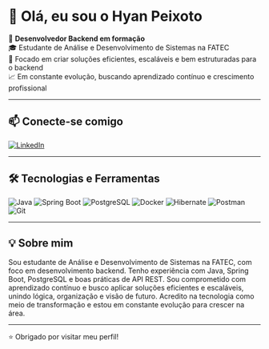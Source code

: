 # 👋 Olá, eu sou o Hyan Peixoto

🎯 **Desenvolvedor Backend em formação**  
🎓 Estudante de Análise e Desenvolvimento de Sistemas na FATEC  
🚀 Focado em criar soluções eficientes, escaláveis e bem estruturadas para o backend  
📈 Em constante evolução, buscando aprendizado contínuo e crescimento profissional

---

## 📫 Conecte-se comigo

[![LinkedIn](https://img.shields.io/badge/LinkedIn-blue?style=for-the-badge&logo=linkedin&logoColor=white)](https://www.linkedin.com/in/hyan-zardo-545b732b5/)  

---

## 🛠️ Tecnologias e Ferramentas

![Java](https://img.shields.io/badge/-Java-007396?style=flat&logo=java&logoColor=white) ![Spring Boot](https://img.shields.io/badge/-Spring%20Boot-6DB33F?style=flat&logo=spring-boot&logoColor=white)  ![PostgreSQL](https://img.shields.io/badge/-PostgreSQL-4169E1?style=flat&logo=postgresql&logoColor=white)  ![Docker](https://img.shields.io/badge/-Docker-2496ED?style=flat&logo=docker&logoColor=white)  ![Hibernate](https://img.shields.io/badge/-Hibernate-59666C?style=flat&logo=hibernate&logoColor=white)  ![Postman](https://img.shields.io/badge/-Postman-FF6C37?style=flat&logo=postman&logoColor=white)  ![Git](https://img.shields.io/badge/-Git-F05032?style=flat&logo=git&logoColor=white)

---

## 💡 Sobre mim

Sou estudante de Análise e Desenvolvimento de Sistemas na FATEC, com foco em desenvolvimento backend. Tenho experiência com Java, Spring Boot, PostgreSQL e boas práticas de API REST. Sou comprometido com aprendizado contínuo e busco aplicar soluções eficientes e escaláveis, unindo lógica, organização e visão de futuro. Acredito na tecnologia como meio de transformação e estou em constante evolução para crescer na área.

---

⭐ Obrigado por visitar meu perfil!
